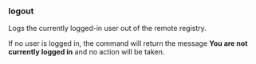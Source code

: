 ### logout

Logs the currently logged-in user out of the remote registry. 

If no user is logged in, the command will return the message **You are not currently logged in** and no action will be taken. 